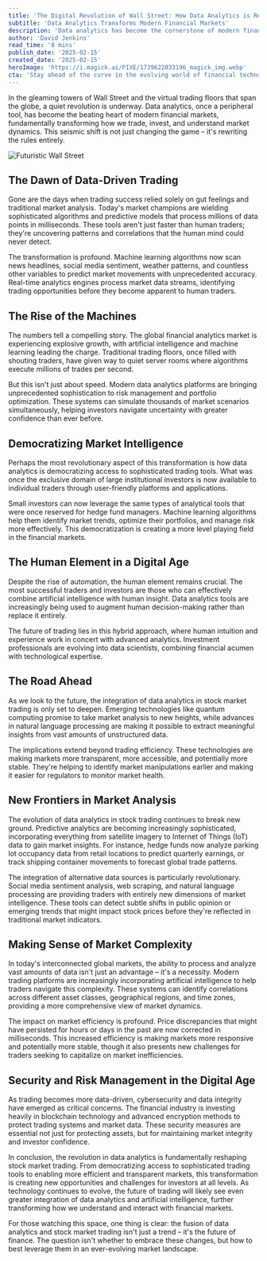 ```yaml
---
title: 'The Digital Revolution of Wall Street: How Data Analytics is Reshaping Stock Market Trading'
subtitle: 'Data Analytics Transforms Modern Financial Markets'
description: 'Data analytics has become the cornerstone of modern financial markets, transforming traditional trading methods through sophisticated algorithms and AI. This revolution is democratizing access to advanced trading tools while maintaining the crucial balance between human insight and technological innovation. The future promises even deeper integration of data analytics, reshaping how we understand and interact with financial markets.'
author: 'David Jenkins'
read_time: '8 mins'
publish_date: '2025-02-15'
created_date: '2025-02-15'
heroImage: 'https://i.magick.ai/PIXE/1739622033196_magick_img.webp'
cta: 'Stay ahead of the curve in the evolving world of financial technology. Follow us on LinkedIn for daily insights into how data analytics is transforming the future of trading.'
---
```


In the gleaming towers of Wall Street and the virtual trading floors that span the globe, a quiet revolution is underway. Data analytics, once a peripheral tool, has become the beating heart of modern financial markets, fundamentally transforming how we trade, invest, and understand market dynamics. This seismic shift is not just changing the game – it's rewriting the rules entirely.

![Futuristic Wall Street](https://i.magick.ai/PIXE/1739622033196_magick_img.webp)

## The Dawn of Data-Driven Trading

Gone are the days when trading success relied solely on gut feelings and traditional market analysis. Today's market champions are wielding sophisticated algorithms and predictive models that process millions of data points in milliseconds. These tools aren't just faster than human traders; they're uncovering patterns and correlations that the human mind could never detect.

The transformation is profound. Machine learning algorithms now scan news headlines, social media sentiment, weather patterns, and countless other variables to predict market movements with unprecedented accuracy. Real-time analytics engines process market data streams, identifying trading opportunities before they become apparent to human traders.

## The Rise of the Machines

The numbers tell a compelling story. The global financial analytics market is experiencing explosive growth, with artificial intelligence and machine learning leading the charge. Traditional trading floors, once filled with shouting traders, have given way to quiet server rooms where algorithms execute millions of trades per second.

But this isn't just about speed. Modern data analytics platforms are bringing unprecedented sophistication to risk management and portfolio optimization. These systems can simulate thousands of market scenarios simultaneously, helping investors navigate uncertainty with greater confidence than ever before.

## Democratizing Market Intelligence

Perhaps the most revolutionary aspect of this transformation is how data analytics is democratizing access to sophisticated trading tools. What was once the exclusive domain of large institutional investors is now available to individual traders through user-friendly platforms and applications.

Small investors can now leverage the same types of analytical tools that were once reserved for hedge fund managers. Machine learning algorithms help them identify market trends, optimize their portfolios, and manage risk more effectively. This democratization is creating a more level playing field in the financial markets.

## The Human Element in a Digital Age

Despite the rise of automation, the human element remains crucial. The most successful traders and investors are those who can effectively combine artificial intelligence with human insight. Data analytics tools are increasingly being used to augment human decision-making rather than replace it entirely.

The future of trading lies in this hybrid approach, where human intuition and experience work in concert with advanced analytics. Investment professionals are evolving into data scientists, combining financial acumen with technological expertise.

## The Road Ahead

As we look to the future, the integration of data analytics in stock market trading is only set to deepen. Emerging technologies like quantum computing promise to take market analysis to new heights, while advances in natural language processing are making it possible to extract meaningful insights from vast amounts of unstructured data.

The implications extend beyond trading efficiency. These technologies are making markets more transparent, more accessible, and potentially more stable. They're helping to identify market manipulations earlier and making it easier for regulators to monitor market health.

## New Frontiers in Market Analysis

The evolution of data analytics in stock trading continues to break new ground. Predictive analytics are becoming increasingly sophisticated, incorporating everything from satellite imagery to Internet of Things (IoT) data to gain market insights. For instance, hedge funds now analyze parking lot occupancy data from retail locations to predict quarterly earnings, or track shipping container movements to forecast global trade patterns.

The integration of alternative data sources is particularly revolutionary. Social media sentiment analysis, web scraping, and natural language processing are providing traders with entirely new dimensions of market intelligence. These tools can detect subtle shifts in public opinion or emerging trends that might impact stock prices before they're reflected in traditional market indicators.

## Making Sense of Market Complexity

In today's interconnected global markets, the ability to process and analyze vast amounts of data isn't just an advantage – it's a necessity. Modern trading platforms are increasingly incorporating artificial intelligence to help traders navigate this complexity. These systems can identify correlations across different asset classes, geographical regions, and time zones, providing a more comprehensive view of market dynamics.

The impact on market efficiency is profound. Price discrepancies that might have persisted for hours or days in the past are now corrected in milliseconds. This increased efficiency is making markets more responsive and potentially more stable, though it also presents new challenges for traders seeking to capitalize on market inefficiencies.

## Security and Risk Management in the Digital Age

As trading becomes more data-driven, cybersecurity and data integrity have emerged as critical concerns. The financial industry is investing heavily in blockchain technology and advanced encryption methods to protect trading systems and market data. These security measures are essential not just for protecting assets, but for maintaining market integrity and investor confidence.

In conclusion, the revolution in data analytics is fundamentally reshaping stock market trading. From democratizing access to sophisticated trading tools to enabling more efficient and transparent markets, this transformation is creating new opportunities and challenges for investors at all levels. As technology continues to evolve, the future of trading will likely see even greater integration of data analytics and artificial intelligence, further transforming how we understand and interact with financial markets.

For those watching this space, one thing is clear: the fusion of data analytics and stock market trading isn't just a trend – it's the future of finance. The question isn't whether to embrace these changes, but how to best leverage them in an ever-evolving market landscape.